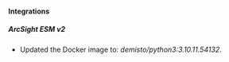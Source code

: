 #### Integrations
##### ArcSight ESM v2
- Updated the Docker image to: *demisto/python3:3.10.11.54132*.
